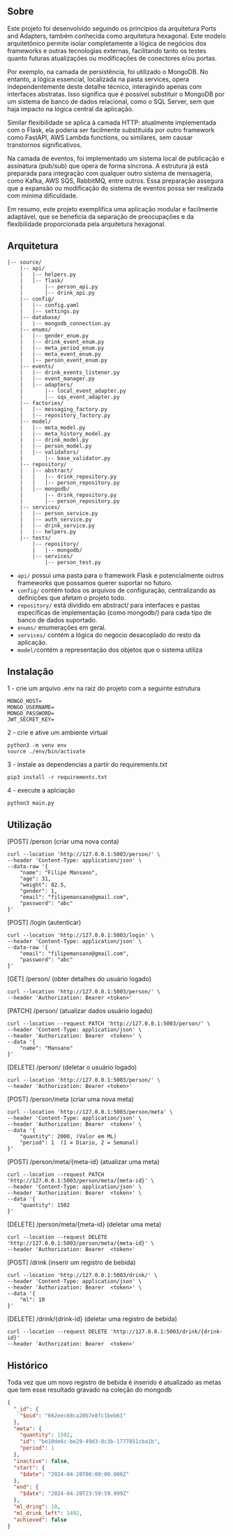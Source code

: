 ## Sobre
Este projeto foi desenvolvido seguindo os princípios da arquitetura Ports and Adapters, também conhecida como arquitetura hexagonal. Este modelo arquitetônico permite isolar completamente a lógica de negócios dos frameworks e outras tecnologias externas, facilitando tanto os testes quanto futuras atualizações ou modificações de conectores e/ou portas.

Por exemplo, na camada de persistência, foi utilizado o MongoDB. No entanto, a lógica essencial, localizada na pasta services, opera independentemente deste detalhe técnico, interagindo apenas com interfaces abstratas. Isso significa que é possível substituir o MongoDB por um sistema de banco de dados relacional, como o SQL Server, sem que haja impacto na lógica central da aplicação.

Similar flexibilidade se aplica à camada HTTP: atualmente implementada com o Flask, ela poderia ser facilmente substituída por outro framework como FastAPI, AWS Lambda functions, ou similares, sem causar transtornos significativos.

Na camada de eventos, foi implementado um sistema local de publicação e assinatura (pub/sub) que opera de forma síncrona. A estrutura já está preparada para integração com qualquer outro sistema de mensageria, como Kafka, AWS SQS, RabbitMQ, entre outros. Essa preparação assegura que a expansão ou modificação do sistema de eventos possa ser realizada com mínima dificuldade.

Em resumo, este projeto exemplifica uma aplicação  modular e facilmente adaptável, que se beneficia da separação de preocupações e da flexibilidade proporcionada pela arquitetura hexagonal.

## Arquitetura
```
|-- source/
    |-- api/
    |   |-- helpers.py
    |   |-- flask/
    |       |-- person_api.py
    |       |-- drink_api.py
    |-- config/
    |   |-- config.yaml
    |   |-- settings.py
    |-- database/
    |   |-- mongodb_connection.py
    |-- enums/
    |   |-- gender_enum.py
    |   |-- drink_event_enum.py
    |   |-- meta_period_enum.py
    |   |-- meta_event_enum.py
    |   |-- person_event_enum.py
    |-- events/
    |   |-- drink_events_listener.py
    |   |-- event_manager.py
    |   |-- adapters/
    |       |-- local_event_adapter.py
    |       |-- sqs_event_adapter.py
    |-- factories/
    |   |-- messaging_factory.py
    |   |-- repository_factory.py
    |-- model/
    |   |-- meta_model.py
    |   |-- meta_history_model.py
    |   |-- drink_model.py
    |   |-- person_model.py
    |   |-- validators/
    |       |-- base_validator.py
    |-- repository/
    |   |-- abstract/
    |   |   |-- drink_repository.py
    |   |   |-- person_repository.py
    |   |-- mongodb/
    |       |-- drink_repository.py 
    |       |-- person_repository.py
    |-- services/
    |   |-- person_service.py
    |   |-- auth_service.py
    |   |-- drink_service.py
    |   |-- helpers.py
    |-- tests/
        |-- repository/
        |   |-- mongodb/
        |-- services/
            |-- person_test.py
```

* `api/` possui uma pasta para o framework Flask e potencialmente outros frameworks que possamos querer suportar no futuro.
* `config/` contém todos os arquivos de configuração, centralizando as definições que afetam o projeto todo.
* `repository/` está dividido em abstract/ para interfaces e pastas específicas de implementação (como mongodb/) para cada tipo de banco de dados suportado.
* `enums/` enumerações em geral.
* `services/` contém a lógica do negocio desacoplado do resto da aplicação.
* `model/`contém a representação dos objetos que o sistema utiliza


## Instalação
1 - crie um arquivo .env na raiz do projeto com a seguinte estrutura
```
MONGO_HOST=
MONGO_USERNAME=
MONGO_PASSWORD=
JWT_SECRET_KEY=
```

2 - crie e ative um ambiente virtual
```
python3 -m venv env
source ./env/bin/activate
```

3 - instale as dependencias a partir do requirements.txt
```
pip3 install -r requirements.txt
```

4 - execute a aplciação
```
python3 main.py
```

## Utilização

[POST] /person (criar uma nova conta)
```curl
curl --location 'http://127.0.0.1:5003/person/' \
--header 'Content-Type: application/json' \
--data-raw '{
    "name": "Filipe Mansano",
    "age": 31,
    "weight": 82.5,
    "gender": 1,
    "email": "filipemansano@gmail.com",
    "password": "abc"
}'
```

[POST] /login (autenticar)
```curl
curl --location 'http://127.0.0.1:5003/login' \
--header 'Content-Type: application/json' \
--data-raw '{
    "email": "filipemansano@gmail.com",
    "password": "abc"
}'
```

[GET] /person/ (obter detalhes do usuário logado)
```curl
curl --location 'http://127.0.0.1:5003/person/' \
--header 'Authorization: Bearer <token>'
```

[PATCH] /person/ (atualizar dados usuário logado)
```curl
curl --location --request PATCH 'http://127.0.0.1:5003/person/' \
--header 'Content-Type: application/json' \
--header 'Authorization: Bearer  <token>' \
--data '{
    "name": "Mansano"
}'
```

[DELETE] /person/ (deletar o usuário logado)
```curl
curl --location 'http://127.0.0.1:5003/person/' \
--header 'Authorization: Bearer <token>'
```

[POST] /person/meta (criar uma nova meta)
```curl
curl --location 'http://127.0.0.1:5003/person/meta' \
--header 'Content-Type: application/json' \
--header 'Authorization: Bearer  <token>' \
--data '{
    "quantity": 2000, (Valor em ML)
    "period": 1  (1 = Diario, 2 = Semanal)
}'
```

[POST] /person/meta/{meta-id} (atualizar uma meta)
```curl
curl --location --request PATCH 'http://127.0.0.1:5003/person/meta/{meta-id}' \
--header 'Content-Type: application/json' \
--header 'Authorization: Bearer  <token>' \
--data '{
    "quantity": 1502
}'
```

[DELETE] /person/meta/{meta-id} (deletar uma meta)
```curl
curl --location --request DELETE 'http://127.0.0.1:5003/person/meta/{meta-id}' \
--header 'Authorization: Bearer  <token>'
```

[POST] /drink (inserir um registro de bebida)
```curl
curl --location 'http://127.0.0.1:5003/drink/' \
--header 'Content-Type: application/json' \
--header 'Authorization: Bearer  <token>' \
--data '{
    "ml": 10
}'
```

[DELETE] /drink/{drink-id} (deletar uma registro de bebida)
```curl
curl --location --request DELETE 'http://127.0.0.1:5003/drink/{drink-id}' 
--header 'Authorization: Bearer  <token>'
```

## Histórico
Toda vez que um novo registro de bebida é inserido é atualizado as metas que tem esse resultado gravado na coleção do mongodb
```json
{
  "_id": {
    "$oid": "662eec68ca20b7e8fc1beb61"
  },
  "meta": {
    "quantity": 1502,
    "id": "be10de6c-be29-49d3-8c3b-1777851cba1b",
    "period": 1
  },
  "inactive": false,
  "start": {
    "$date": "2024-04-28T00:00:00.000Z"
  },
  "end": {
    "$date": "2024-04-28T23:59:59.999Z"
  },
  "ml_dring": 10,
  "ml_drink_left": 1492,
  "achieved": false
}
```